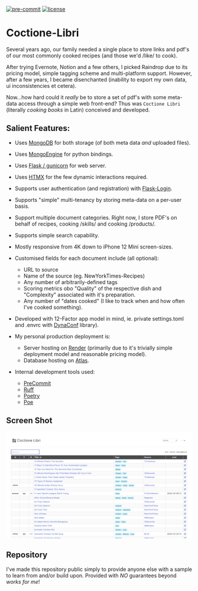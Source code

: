 [![pre-commit](https://img.shields.io/badge/pre--commit-enabled-brightgreen?logo=pre-commit)](https://github.com/pre-commit/pre-commit)
[![license](https://img.shields.io/badge/License-MIT-green.svg)](https://github.com/PBorocz/coctione_libri/blob/trunk/LICENSE)

# Coctione-Libri

Several years ago, our family needed a single place to store links and pdf's of our most commonly cooked recipes (and those we'd /like/ to cook).

After trying Evernote, Notion and a few others, I picked Raindrop due to its pricing model, simple tagging scheme and multi-platform support. However, after a few years, I became disenchanted (inability to export my own data, ui inconsistencies et cetera).

Now...how hard could it *really* be to store a set of pdf's with some meta-data access through a simple web front-end? Thus was `Coctione Libri` (literally *cooking books* in Latin) conceived and developed.

## Salient Features:

- Uses [MongoDB](https://www.mongodb.com/) for both storage (of both meta data *and* uploaded files).

- Uses [MongoEngine](http://mongoengine.org/) for python bindings.

- Uses [Flask / gunicorn](https://flask.palletsprojects.com/en/3.0.x/) for web server.

- Uses [HTMX](https://htmx.org/) for the few dynamic interactions required.

- Supports user authentication (and registration) with [Flask-Login](https://github.com/maxcountryman/flask-login).

- Supports "simple" multi-tenancy by storing meta-data on a per-user basis.

- Support multiple document categories. Right now, I store PDF's on behalf of recipes, cooking /skills/ and cooking /products/.

- Supports simple search capability.

- Mostly responsive from 4K down to iPhone 12 Mini screen-sizes.

- Customised fields for each document include (all optional):
  - URL to source
  - Name of the source (eg. NewYorkTimes-Recipes)
  - Any number of arbitrarily-defined tags
  - Scoring metrics obo "Quality" of the respective dish and "Complexity" associated with it's preparation.
  - Any number of "dates cooked" (I like to track when and how often I've cooked something).

- Developed with 12-Factor app model in mind, ie. private settings.toml and .envrc with [DynaConf](https://www.dynaconf.com/) library).

- My personal production deployment is:
  - Server hosting on [Render](https://render.com) (primarily due to it's trivially simple deployment model and reasonable pricing model).
  - Database hosting on [Atlas](https://www.mongodb.com/products/platform/atlas-database).

- Internal development tools used:
  - [PreCommit](https://pre-commit.com/)
  - [Ruff](https://docs.astral.sh/ruff/)
  - [Poetry](https://python-poetry.org/)
  - [Poe](https://poethepoet.natn.io/)

## Screen Shot

![Home Page](https://github.com/PBorocz/coctione_libri/blob/trunk/app/static/images/readme_use/MainScreen-2024-05-31.png)

## Repository

I've made this repository public simply to provide anyone else with a sample to learn from and/or build upon. Provided with *NO* guarantees beyond *works for me*!
